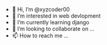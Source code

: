 - 👋 Hi, I’m @xyzcoder00
- 👀 I’m interested in web devlopment
- 🌱 I’m currently learning django
- 💞️ I’m looking to collaborate on ...
- 📫 How to reach me ...

<!---
xyzcoder00/xyzcoder00 is a ✨ special ✨ repository because its `README.md` (this file) appears on your GitHub profile.
You can click the Preview link to take a look at your changes.
--->
